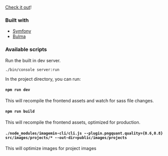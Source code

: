 [Check it out](https://www.jonnyeom.com/)!

### Built with

* [Symfony](https://symfony.com/doc/current/index.html)
* [Bulma](https://bulma.io/documentation)

### Available scripts

Run the built in dev server.

```
./bin/console server:run
```

In the project directory, you can run:

#### `npm run dev`

This will recompile the frontend assets and watch for sass file changes.

#### `npm run build`

This will recompile the frontend assets, optimized for production.

#### `./node_modules/imagemin-cli/cli.js --plugin.pngquant.quality={0.6,0.8} src/images/projects/* --out-dir=public/images/projects`

This will optimize images for project images
